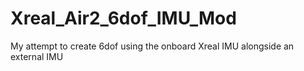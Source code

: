 # Xreal_Air2_6dof_IMU_Mod
My attempt to create 6dof using the onboard Xreal IMU alongside an external IMU
